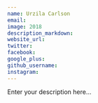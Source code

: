 ```yaml
---
name: Urzila Carlson
email:
image: 2018
description_markdown:
website_url:
twitter:
facebook:
google_plus:
github_username:
instagram:
---
```


Enter your description here...
